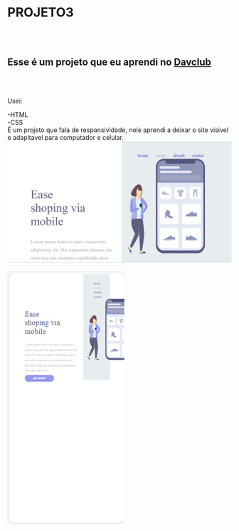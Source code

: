 <h1>PROJETO3</h1>
<br>
<br>
<h2>Esse é um projeto que eu aprendi no <a href="https://rodolfomori.com.br/davclub">Davclub</a></h2>
<br>
<br>
<p>Usei:</p>

-HTML<br> 
-CSS<br>
É um projeto que fala de respansividade, nele aprendi a deixar o site visivel e adapitavel para computador e celular.
<br>
<img src="https://github.com/Alaecio/projeto3/blob/b6887607e2f574c4c15aaec63ef7d2c4f865d746/img3/Captura%20de%20tela%202024-02-19%20201142.png?raw=true">
<br>
<br>
<img src="https://github.com/Alaecio/projeto3/blob/965be9dde5a11d3264876d1c234a7615d95c548e/img3/2img3.png?raw=true">

